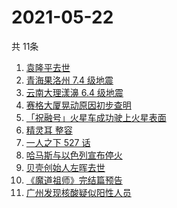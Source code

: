# 2021-05-22
  共 11条

  <!-- BEGIN -->
  <!-- 最后更新时间:Sat May 22 2021 07:19:14 GMT+0000 (Coordinated Universal Time) -->
  1. [袁隆平去世](https://www.zhihu.com/search?q=袁隆平)
1. [青海果洛州 7.4 级地震](https://www.zhihu.com/search?q=青海地震)
1. [云南大理漾濞 6.4 级地震](https://www.zhihu.com/search?q=云南地震)
1. [赛格大厦晃动原因初步查明](https://www.zhihu.com/search?q=赛格大厦)
1. [「祝融号」火星车成功驶上火星表面](https://www.zhihu.com/search?q=祝融号)
1. [精灵耳 整容](https://www.zhihu.com/search?q=精灵耳)
1. [一人之下 527 话](https://www.zhihu.com/search?q=一人之下)
1. [哈马斯与以色列宣布停火](https://www.zhihu.com/search?q=以色列哈马斯)
1. [贝壳创始人左晖去世](https://www.zhihu.com/search?q=贝壳创始人去世)
1. [《魔道祖师》完结篇预告](https://www.zhihu.com/search?q=魔道祖师)
1. [广州发现核酸疑似阳性人员](https://www.zhihu.com/search?q=广州核酸疑似阳性)
  <!-- END -->
  